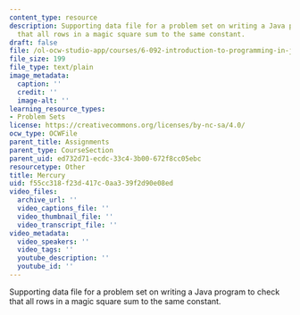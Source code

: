 ```yaml
---
content_type: resource
description: Supporting data file for a problem set on writing a Java program to check
  that all rows in a magic square sum to the same constant.
draft: false
file: /ol-ocw-studio-app/courses/6-092-introduction-to-programming-in-java-january-iap-2010/f55cc318f23d417c0aa339f2d90e08ed_Mercury.txt
file_size: 199
file_type: text/plain
image_metadata:
  caption: ''
  credit: ''
  image-alt: ''
learning_resource_types:
- Problem Sets
license: https://creativecommons.org/licenses/by-nc-sa/4.0/
ocw_type: OCWFile
parent_title: Assignments
parent_type: CourseSection
parent_uid: ed732d71-ecdc-33c4-3b00-672f8cc05ebc
resourcetype: Other
title: Mercury
uid: f55cc318-f23d-417c-0aa3-39f2d90e08ed
video_files:
  archive_url: ''
  video_captions_file: ''
  video_thumbnail_file: ''
  video_transcript_file: ''
video_metadata:
  video_speakers: ''
  video_tags: ''
  youtube_description: ''
  youtube_id: ''
---
```

Supporting data file for a problem set on writing a Java program to check that all rows in a magic square sum to the same constant.